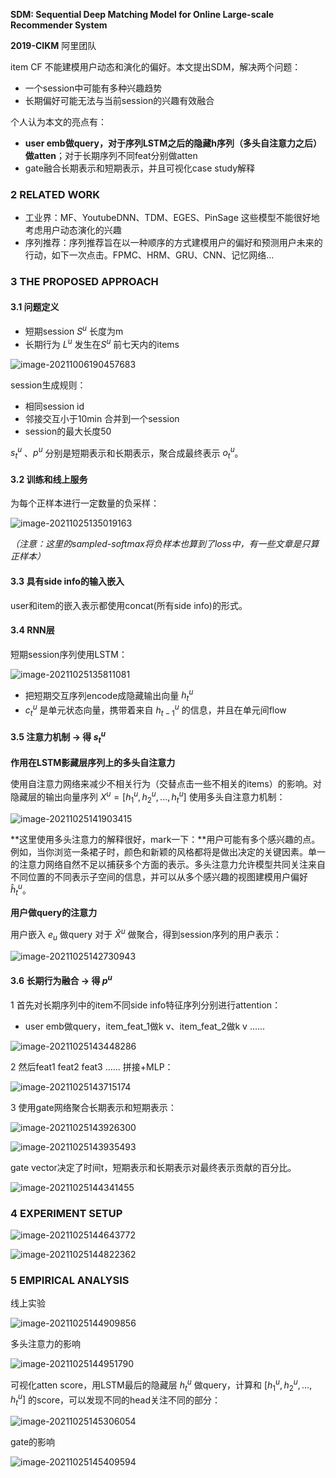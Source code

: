 **SDM: Sequential Deep Matching Model for Online Large-scale Recommender System**

**2019-CIKM** 阿里团队

item CF 不能建模用户动态和演化的偏好。本文提出SDM，解决两个问题：

- 一个session中可能有多种兴趣趋势
- 长期偏好可能无法与当前session的兴趣有效融合

个人认为本文的亮点有：

- **user emb做query，对于序列LSTM之后的隐藏h序列（多头自注意力之后）做atten**；对于长期序列不同feat分别做atten
- gate融合长期表示和短期表示，并且可视化case study解释

### 2 RELATED WORK

- 工业界：MF、YoutubeDNN、TDM、EGES、PinSage 这些模型不能很好地考虑用户动态演化的兴趣
- 序列推荐：序列推荐旨在以一种顺序的方式建模用户的偏好和预测用户未来的行动，如下一次点击。FPMC、HRM、GRU、CNN、记忆网络...

### 3 THE PROPOSED APPROACH

#### 3.1 问题定义

- 短期session $S^u$ 长度为m
- 长期行为 $L^u$ 发生在$S^u$ 前七天内的items

![image-20211006190457683](../images/image-20211006190457683.png)

session生成规则：

- 相同session id
- 邻接交互小于10min 合并到一个session
- session的最大长度50

$s^u_t$ 、$p^u$ 分别是短期表示和长期表示，聚合成最终表示 $o_t^u$。 

#### 3.2 训练和线上服务

为每个正样本进行一定数量的负采样：

![image-20211025135019163](../images/image-20211025135019163.png)

*（注意：这里的sampled-softmax将负样本也算到了loss中，有一些文章是只算正样本）*

#### 3.3 具有side info的输入嵌入

user和item的嵌入表示都使用concat(所有side info)的形式。

#### 3.4 RNN层

短期session序列使用LSTM：

![image-20211025135811081](../images/image-20211025135811081.png)

- 把短期交互序列encode成隐藏输出向量 $h_t^u$ 
- $c_t^u$ 是单元状态向量，携带着来自 $h_{t-1}^{u}$ 的信息，并且在单元间flow

#### 3.5 注意力机制 -> 得 $s^u_t$

**作用在LSTM影藏层序列上的多头自注意力**

使用自注意力网络来减少不相关行为（交替点击一些不相关的items）的影响。对隐藏层的输出向量序列 $X^u=[h^u_1,h^u_2,...,h^u_t]$ 使用多头自注意力机制：

![image-20211025141903415](../images/image-20211025141903415.png)

**这里使用多头注意力的解释很好，mark一下：**用户可能有多个感兴趣的点。例如，当你浏览一条裙子时，颜色和新颖的风格都将是做出决定的关键因素。单一的注意力网络自然不足以捕获多个方面的表示。多头注意力允许模型共同关注来自不同位置的不同表示子空间的信息，并可以从多个感兴趣的视图建模用户偏好 $\hat h^u_t$。

**用户做query的注意力**

用户嵌入 $e_u$ 做query 对于 $\hat X^u$ 做聚合，得到session序列的用户表示：

![image-20211025142730943](../images/image-20211025142730943.png)

#### 3.6 长期行为融合 -> 得 $p^u$

1 首先对长期序列中的item不同side info特征序列分别进行attention：

- user emb做query，item_feat_1做k v、item_feat_2做k v ......

![image-20211025143448286](../images/image-20211025143448286.png)

2 然后feat1 feat2 feat3 ...... 拼接+MLP：

![image-20211025143715174](../images/image-20211025143715174.png)

3 使用gate网络聚合长期表示和短期表示：

![image-20211025143926300](../images/image-20211025143926300.png)

![image-20211025143935493](../images/image-20211025143935493.png)

gate vector决定了时间t，短期表示和长期表示对最终表示贡献的百分比。

![image-20211025144341455](../images/image-20211025144341455.png)

### 4 EXPERIMENT SETUP

![image-20211025144643772](../images/image-20211025144643772.png)

![image-20211025144822362](../images/image-20211025144822362.png)

### 5  EMPIRICAL ANALYSIS

线上实验

![image-20211025144909856](../images/image-20211025144909856.png)

多头注意力的影响

![image-20211025144951790](../images/image-20211025144951790.png)

可视化atten score，用LSTM最后的隐藏层 $h_t^u$ 做query，计算和 $[h^u_1,h^u_2,...,h^u_t]$ 的score，可以发现不同的head关注不同的部分：

![image-20211025145306054](../images/image-20211025145306054.png)

gate的影响

![image-20211025145409594](../images/image-20211025145409594.png)